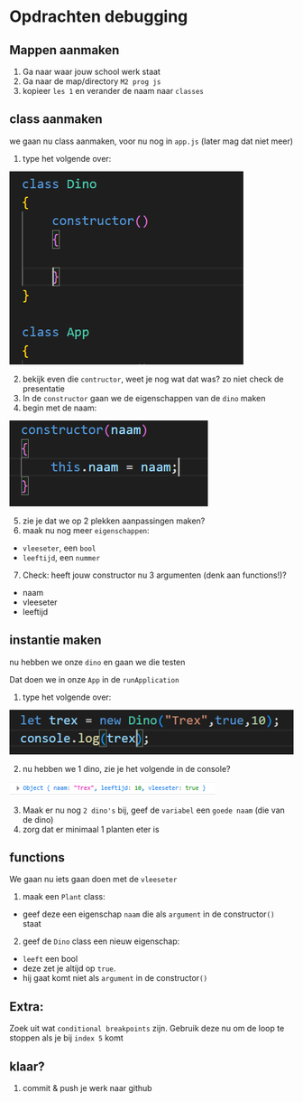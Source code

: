 # Opdrachten debugging

## Mappen aanmaken

1. Ga naar waar jouw school werk staat
2. Ga naar de map/directory `M2 prog js`
3. kopieer `les 1` en verander de naam naar `classes`


## class aanmaken

we gaan nu class aanmaken, voor nu nog in `app.js` (later mag dat niet meer)
1. type het volgende over:

![](img/class/dino.PNG)

2. bekijk even die `contructor`, weet je nog wat dat was? zo niet check de presentatie
3. In de `constructor` gaan we de eigenschappen van de `dino` maken
4. begin met de naam:

![](img/class/dinonaam.PNG)

5. zie je dat we op 2 plekken aanpassingen maken?
6. maak nu nog meer `eigenschappen`:
* `vleeseter`, een `bool`
* `leeftijd`, een `nummer`

7. Check: heeft jouw constructor nu 3 argumenten (denk aan functions!)?
* naam
* vleeseter
* leeftijd

## instantie maken

nu hebben we onze `dino` en gaan we die testen

Dat doen we in onze `App` in de `runApplication`

1. type het volgende over:

![](img/class/dinomaken.PNG)

2. nu hebben we 1 dino, zie je het volgende in de console?

![](img/class/trex.PNG)

3. Maak er nu nog `2 dino's` bij, geef de `variabel` een `goede naam` (die van de dino)
4. zorg dat er minimaal 1 planten eter is

## functions

We gaan nu iets gaan doen met de `vleeseter`

1. maak een `Plant` class:
* geef deze een eigenschap `naam` die als `argument` in de constructor`()` staat

2. geef de `Dino` class een nieuw eigenschap:
* `leeft` een bool
* deze zet je altijd op `true`.
* hij gaat komt niet als `argument` in de constructor`()`



## Extra:

Zoek uit wat `conditional breakpoints` zijn. Gebruik deze nu om de loop te stoppen als je bij `index 5` komt

## klaar?

1. commit & push je werk naar github
